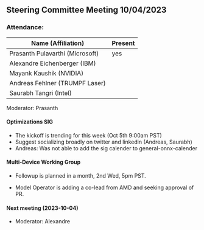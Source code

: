## Steering Committee Meeting 10/04/2023

### Attendance:

| Name (Affiliation)              | Present  |
| ------------------------------- | -------- |
| Prasanth Pulavarthi (Microsoft) | yes |
| Alexandre Eichenberger (IBM)    |  |
| Mayank Kaushik (NVIDIA)         |   |
| Andreas Fehlner (TRUMPF Laser)  |  |
| Saurabh Tangri (Intel)          |  |

Moderator: Prasanth

#### Optimizations SIG
 - The kickoff is trending for this week (Oct 5th 9:00am PST)
 - Suggest socializing broadly on twitter and linkedin (Andreas, Saurabh)
 - Andreas: Was not able to add the sig calender to general-onnx-calender

#### Multi-Device Working Group
 - Followup is planned in a month, 2nd Wed, 5pm PST.

- Model Operator is adding a co-lead from AMD and seeking approval of PR.
  
#### Next meeting (2023-10-04)
  - Moderator: Alexandre
